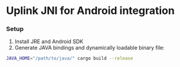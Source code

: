 # Uplink JNI for Android integration

### Setup
1. Install JRE and Android SDK
2. Generate JAVA bindings and dynamically loadable binary file:
```sh
JAVA_HOME="/path/to/java/" cargo build --release
```